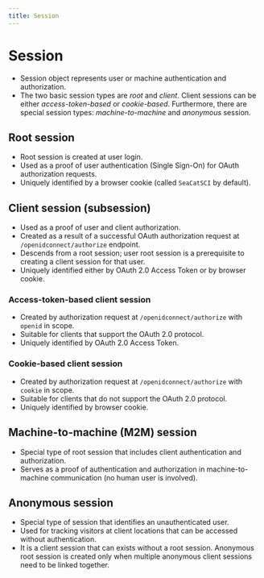 ```yaml
---
title: Session
---
```


# Session

- Session object represents user or machine authentication and authorization.
- The two basic session types are *root* and *client*. 
  Client sessions can be either *access-token-based* or *cookie-based*. 
  Furthermore, there are special session types: *machine-to-machine* and *anonymous* session.

## Root session

- Root session is created at user login. 
- Used as a proof of user authentication (Single Sign-On) for OAuth authorization requests.
- Uniquely identified by a browser cookie (called `SeaCatSCI` by default).

## Client session (subsession)

- Used as a proof of user and client authorization.
- Created as a result of a successful OAuth authorization request at `/openidconnect/authorize` endpoint.
- Descends from a root session; user root session is a prerequisite to creating a client session for that user.
- Uniquely identified either by OAuth 2.0 Access Token or by browser cookie.

### Access-token-based client session

- Created by authorization request at `/openidconnect/authorize` with `openid` in scope.
- Suitable for clients that support the OAuth 2.0 protocol.
- Uniquely identified by OAuth 2.0 Access Token.

### Cookie-based client session

- Created by authorization request at `/openidconnect/authorize` with `cookie` in scope.
- Suitable for clients that do not support the OAuth 2.0 protocol.
- Uniquely identified by browser cookie.

## Machine-to-machine (M2M) session

- Special type of root session that includes client authentication and authorization.
- Serves as a proof of authentication and authorization in machine-to-machine communication (no human user is involved).

## Anonymous session

- Special type of session that identifies an unauthenticated user.
- Used for tracking visitors at client locations that can be accessed without authentication.
- It is a client session that can exists without a root session. Anonymous root session is created only when
  multiple anonymous client sessions need to be linked together.
